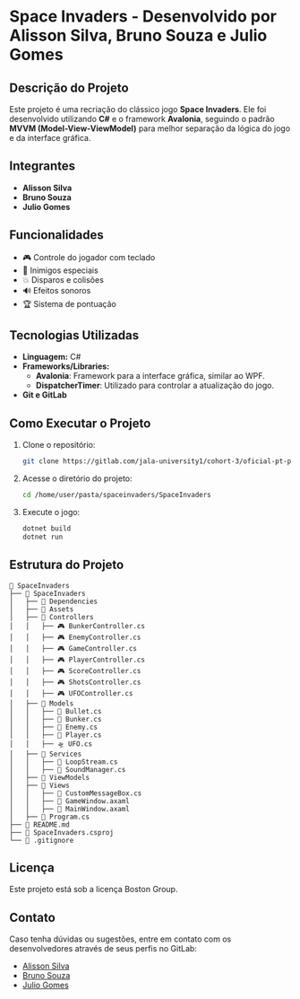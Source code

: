 # Space Invaders - Desenvolvido por Alisson Silva, Bruno Souza e Julio Gomes

## Descrição do Projeto
Este projeto é uma recriação do clássico jogo **Space Invaders**. Ele foi desenvolvido utilizando **C#** e o framework **Avalonia**, seguindo o padrão **MVVM (Model-View-ViewModel)** para melhor separação da lógica do jogo e da interface gráfica.

## Integrantes
- **Alisson Silva**
- **Bruno Souza**
- **Julio Gomes**

## Funcionalidades
- 🎮 Controle do jogador com teclado
- 👾 Inimigos especiais
- 💥 Disparos e colisões
- 🔊 Efeitos sonoros
- 🏆 Sistema de pontuação

## Tecnologias Utilizadas
- **Linguagem:** C#
- **Frameworks/Libraries:**
  - **Avalonia**: Framework para a interface gráfica, similar ao WPF.
  - **DispatcherTimer**: Utilizado para controlar a atualização do jogo.
- **Git e GitLab**

## Como Executar o Projeto
1. Clone o repositório:
   ```bash
   git clone https://gitlab.com/jala-university1/cohort-3/oficial-pt-programa-o-3-cspr-231.ga.t1.25.m1/se-o-b/boston-group/spaceinvaders.git
   ```
2. Acesse o diretório do projeto:
   ```bash
   cd /home/user/pasta/spaceinvaders/SpaceInvaders
   ```
3. Execute o jogo:
   ```bash
   dotnet build
   dotnet run
   ```

## Estrutura do Projeto
```
📁 SpaceInvaders
├── 📂 SpaceInvaders
│   ├── 📂 Dependencies
│   ├── 📂 Assets
│   ├── 📂 Controllers
│   │   ├── 🎮 BunkerController.cs
│   │   ├── 🎮 EnemyController.cs
│   │   ├── 🎮 GameController.cs
│   │   ├── 🎮 PlayerController.cs
│   │   ├── 🎮 ScoreController.cs
│   │   ├── 🎮 ShotsController.cs
│   │   ├── 🎮 UFOController.cs
│   ├── 📂 Models
│   │   ├── 🎯 Bullet.cs
│   │   ├── 🏰 Bunker.cs
│   │   ├── 👾 Enemy.cs
│   │   ├── 🚀 Player.cs
│   │   ├── 🛸 UFO.cs
│   ├── 📂 Services
│   │   ├── 🎵 LoopStream.cs
│   │   ├── 🎵 SoundManager.cs
│   ├── 📂 ViewModels
│   ├── 📂 Views
│   │   ├── 📄 CustomMessageBox.cs
│   │   ├── 📄 GameWindow.axaml
│   │   ├── 📄 MainWindow.axaml
│   ├── 📄 Program.cs
├── 📄 README.md
├── 📄 SpaceInvaders.csproj
└── 📄 .gitignore

```

## Licença
Este projeto está sob a licença Boston Group.

## Contato
Caso tenha dúvidas ou sugestões, entre em contato com os desenvolvedores através de seus perfis no GitLab:
- [Alisson Silva](alisson.silva@jala.university)
- [Bruno Souza](bruno.nascimento@jala.university)
- [Julio Gomes](julio.gomes@jala.university)